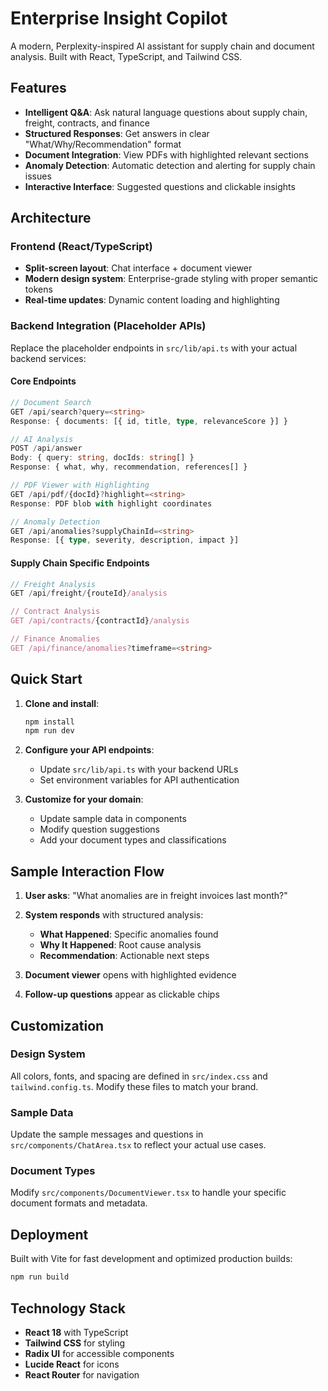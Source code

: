 # Enterprise Insight Copilot

A modern, Perplexity-inspired AI assistant for supply chain and document analysis. Built with React, TypeScript, and Tailwind CSS.

## Features

- **Intelligent Q&A**: Ask natural language questions about supply chain, freight, contracts, and finance
- **Structured Responses**: Get answers in clear "What/Why/Recommendation" format
- **Document Integration**: View PDFs with highlighted relevant sections
- **Anomaly Detection**: Automatic detection and alerting for supply chain issues
- **Interactive Interface**: Suggested questions and clickable insights

## Architecture

### Frontend (React/TypeScript)
- **Split-screen layout**: Chat interface + document viewer
- **Modern design system**: Enterprise-grade styling with proper semantic tokens
- **Real-time updates**: Dynamic content loading and highlighting

### Backend Integration (Placeholder APIs)

Replace the placeholder endpoints in `src/lib/api.ts` with your actual backend services:

#### Core Endpoints

```typescript
// Document Search
GET /api/search?query=<string>
Response: { documents: [{ id, title, type, relevanceScore }] }

// AI Analysis  
POST /api/answer
Body: { query: string, docIds: string[] }
Response: { what, why, recommendation, references[] }

// PDF Viewer with Highlighting
GET /api/pdf/{docId}?highlight=<string>
Response: PDF blob with highlight coordinates

// Anomaly Detection
GET /api/anomalies?supplyChainId=<string>
Response: [{ type, severity, description, impact }]
```

#### Supply Chain Specific Endpoints

```typescript
// Freight Analysis
GET /api/freight/{routeId}/analysis

// Contract Analysis  
GET /api/contracts/{contractId}/analysis

// Finance Anomalies
GET /api/finance/anomalies?timeframe=<string>
```

## Quick Start

1. **Clone and install**:
   ```bash
   npm install
   npm run dev
   ```

2. **Configure your API endpoints**:
   - Update `src/lib/api.ts` with your backend URLs
   - Set environment variables for API authentication

3. **Customize for your domain**:
   - Update sample data in components
   - Modify question suggestions
   - Add your document types and classifications

## Sample Interaction Flow

1. **User asks**: "What anomalies are in freight invoices last month?"

2. **System responds** with structured analysis:
   - **What Happened**: Specific anomalies found
   - **Why It Happened**: Root cause analysis  
   - **Recommendation**: Actionable next steps

3. **Document viewer** opens with highlighted evidence

4. **Follow-up questions** appear as clickable chips

## Customization

### Design System
All colors, fonts, and spacing are defined in `src/index.css` and `tailwind.config.ts`. Modify these files to match your brand.

### Sample Data
Update the sample messages and questions in `src/components/ChatArea.tsx` to reflect your actual use cases.

### Document Types
Modify `src/components/DocumentViewer.tsx` to handle your specific document formats and metadata.

## Deployment

Built with Vite for fast development and optimized production builds:

```bash
npm run build
```

## Technology Stack

- **React 18** with TypeScript
- **Tailwind CSS** for styling
- **Radix UI** for accessible components  
- **Lucide React** for icons
- **React Router** for navigation
